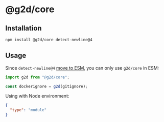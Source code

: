 # @g2d/core

## Installation

```bash npm2yarn
npm install @g2d/core detect-newline@4
```

## Usage

Since `detect-newline@4` [move to ESM](https://github.com/sindresorhus/detect-newline/commit/5539419ede22892c50a898ff416845224bf6282e), you can only use `g2d/core` in ESM:

```ts
import g2d from "@g2d/core";

const dockerignore = g2d(gitignore);
```

Using with Node environment:

```json title="./package.json"
{
  "type": "module"
}
```
